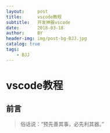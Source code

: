 ```yaml
---
layout:     post
title:      vscode教程
subtitle:   开发神器vscode
date:       2018-03-18
author:     BY
header-img: img/post-bg-BJJ.jpg
catalog: true
tags:
    - BJJ
---
```

# vscode教程
## 前言
> 俗话说：“预先善其事，必先利其器。”
# 
